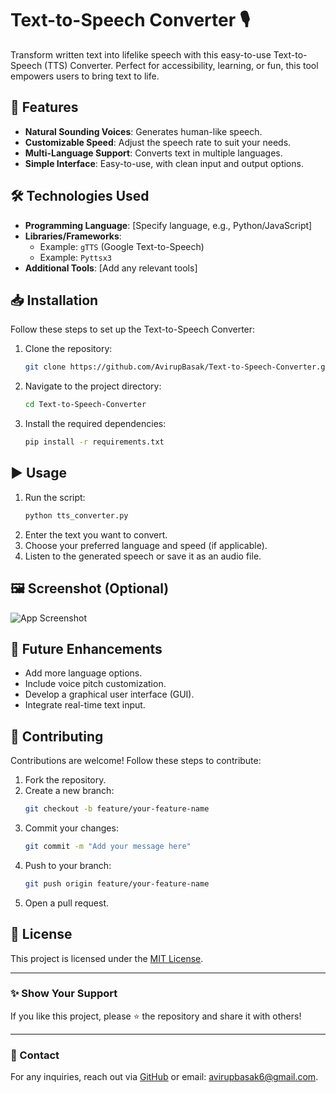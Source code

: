 # Text-to-Speech Converter 🎙️

Transform written text into lifelike speech with this easy-to-use Text-to-Speech (TTS) Converter. Perfect for accessibility, learning, or fun, this tool empowers users to bring text to life.

## 🚀 Features

- **Natural Sounding Voices**: Generates human-like speech.
- **Customizable Speed**: Adjust the speech rate to suit your needs.
- **Multi-Language Support**: Converts text in multiple languages.
- **Simple Interface**: Easy-to-use, with clean input and output options.

## 🛠️ Technologies Used

- **Programming Language**: [Specify language, e.g., Python/JavaScript]
- **Libraries/Frameworks**: 
  - Example: `gTTS` (Google Text-to-Speech)
  - Example: `Pyttsx3`
- **Additional Tools**: [Add any relevant tools]

## 📥 Installation

Follow these steps to set up the Text-to-Speech Converter:

1. Clone the repository:
   ```bash
   git clone https://github.com/AvirupBasak/Text-to-Speech-Converter.git
   ```
2. Navigate to the project directory:
   ```bash
   cd Text-to-Speech-Converter
   ```
3. Install the required dependencies:
   ```bash
   pip install -r requirements.txt
   ```

## ▶️ Usage

1. Run the script:
   ```bash
   python tts_converter.py
   ```
2. Enter the text you want to convert.
3. Choose your preferred language and speed (if applicable).
4. Listen to the generated speech or save it as an audio file.

## 🖼️ Screenshot (Optional)
![App Screenshot](https://via.placeholder.com/800x400.png?text=Your+App+Screenshot)

## 🧩 Future Enhancements

- Add more language options.
- Include voice pitch customization.
- Develop a graphical user interface (GUI).
- Integrate real-time text input.

## 🤝 Contributing

Contributions are welcome! Follow these steps to contribute:

1. Fork the repository.
2. Create a new branch:
   ```bash
   git checkout -b feature/your-feature-name
   ```
3. Commit your changes:
   ```bash
   git commit -m "Add your message here"
   ```
4. Push to your branch:
   ```bash
   git push origin feature/your-feature-name
   ```
5. Open a pull request.

## 📝 License

This project is licensed under the [MIT License](LICENSE).

---

### ✨ Show Your Support

If you like this project, please ⭐ the repository and share it with others!

---

### 📧 Contact

For any inquiries, reach out via [GitHub](https://github.com/AvirupBasak) or email: avirupbasak6@gmail.com.

